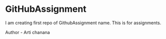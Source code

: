 # GitHubAssignment
 I am creating first repo of GithubAssignment name. This is for assignments.


Author - Arti chanana
